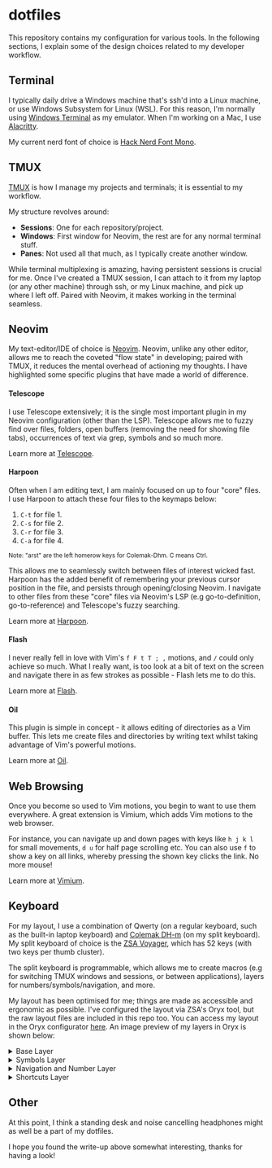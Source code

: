 # dotfiles

This repository contains my configuration for various tools. In the following sections, I explain some of the design choices related to my developer workflow.


## Terminal

I typically daily drive a Windows machine that's ssh'd into a Linux machine, or use Windows Subsystem for Linux (WSL). For this reason, I'm normally using [Windows Terminal](https://apps.microsoft.com/detail/9n0dx20hk701?rtc=1&hl=en-nz&gl=NZ) as my emulator. When I'm working on a Mac, I use [Alacritty](https://github.com/alacritty/alacritty).

My current nerd font of choice is [Hack Nerd Font Mono](https://github.com/ryanoasis/nerd-fonts/tree/master/patched-fonts/Hack).


## TMUX

[TMUX](https://github.com/tmux/tmux/wiki) is how I manage my projects and terminals; it is essential to my workflow.

My structure revolves around:

- **Sessions**: One for each repository/project.
- **Windows**: First window for Neovim, the rest are for any normal terminal stuff.
- **Panes**: Not used all that much, as I typically create another window.

While terminal multiplexing is amazing, having persistent sessions is crucial for me. Once I've created a TMUX session, I can attach to it from my laptop (or any other machine) through ssh, or my Linux machine, and pick up where I left off. Paired with Neovim, it makes working in the terminal seamless.


## Neovim

My text-editor/IDE of choice is [Neovim](https://neovim.io/). Neovim, unlike any other editor, allows me to reach the coveted "flow state" in developing; paired with TMUX, it reduces the mental overhead of actioning my thoughts. I have highlighted some specific plugins that have made a world of difference.

#### Telescope

I use Telescope extensively; it is the single most important plugin in my Neovim configuration (other than the LSP). Telescope allows me to fuzzy find over files, folders, open buffers (removing the need for showing file tabs), occurrences of text via grep, symbols and so much more.

Learn more at [Telescope](https://github.com/nvim-telescope/telescope.nvim).

#### Harpoon 

Often when I am editing text, I am mainly focused on up to four "core" files. I use Harpoon to attach these four files to the keymaps below:

1. `C-t` for file 1.
2. `C-s` for file 2.
3. `C-r` for file 3.
4. `C-a` for file 4.

<sup>Note: "arst" are the left homerow keys for Colemak-Dhm. C means Ctrl.</sup>

This allows me to seamlessly switch between files of interest wicked fast. Harpoon has the added benefit of remembering your previous cursor position in the file, and persists through opening/closing Neovim. I navigate to other files from these "core" files via Neovim's LSP (e.g go-to-definition, go-to-reference) and Telescope's fuzzy searching.

Learn more at [Harpoon](https://github.com/ThePrimeagen/harpoon).

#### Flash

I never really fell in love with Vim's `f F t T ; ,` motions, and `/` could only achieve so much. What I really want, is too look at a bit of text on the screen and navigate there in as few strokes as possible - Flash lets me to do this.

Learn more at [Flash](https://github.com/folke/flash.nvim).

#### Oil

This plugin is simple in concept - it allows editing of directories as a Vim buffer. This lets me create files and directories by writing text whilst taking advantage of Vim's powerful motions.

Learn more at [Oil](https://github.com/stevearc/oil.nvim).


## Web Browsing

Once you become so used to Vim motions, you begin to want to use them everywhere. A great extension is Vimium, which adds Vim motions to the web browser.

For instance, you can navigate up and down pages with keys like `h j k l` for small movements, `d u` for half page scrolling etc. You can also use `f` to show a key on all links, whereby pressing the shown key clicks the link. No more mouse!

Learn more at [Vimium](https://github.com/philc/vimium).


## Keyboard

For my layout, I use a combination of Qwerty (on a regular keyboard, such as the built-in laptop keyboard) and [Colemak DH-m](https://colemakmods.github.io/mod-dh/) (on my split keyboard). My split keyboard of choice is the [ZSA Voyager](https://www.zsa.io/voyager), which has 52 keys (with two keys per thumb cluster).

The split keyboard is programmable, which allows me to create macros (e.g for switching TMUX windows and sessions, or between applications), layers for numbers/symbols/navigation, and more.

My layout has been optimised for me; things are made as accessible and ergonomic as possible. I've configured the layout via ZSA's Oryx tool, but the raw layout files are included in this repo too. You can access my layout in the Oryx configurator [here](https://configure.zsa.io/voyager/layouts/7q5rr/JZ66Z/0). An image preview of my layers in Oryx is shown below:


<details>
  <summary>Base Layer</summary>
  <img src="https://gist.githubusercontent.com/nzkj/de74dc4e5c7498657477e3759ad1d185/raw/95b44c76d5d126b5446c4bcb1178411b8df2d8b6/BaseLayer.png">
</details>

<details>
  <summary>Symbols Layer</summary>
  <img src="https://gist.githubusercontent.com/nzkj/de74dc4e5c7498657477e3759ad1d185/raw/95b44c76d5d126b5446c4bcb1178411b8df2d8b6/SymbolsLayer.png">
</details>

<details>
  <summary>Navigation and Number Layer</summary>
  <img src="https://gist.githubusercontent.com/nzkj/de74dc4e5c7498657477e3759ad1d185/raw/95b44c76d5d126b5446c4bcb1178411b8df2d8b6/NavigationLayer.png">
</details>

<details>
  <summary>Shortcuts Layer</summary>
  This is a one-shot layer. It is accessed via a combo by pressing the first and second layer keys at the same time.
  <img src="https://gist.githubusercontent.com/nzkj/de74dc4e5c7498657477e3759ad1d185/raw/95b44c76d5d126b5446c4bcb1178411b8df2d8b6/ShortcutsLayer.png">
</details>

## Other

At this point, I think a standing desk and noise cancelling headphones might as well be a part of my dotfiles.

I hope you found the write-up above somewhat interesting, thanks for having a look!

